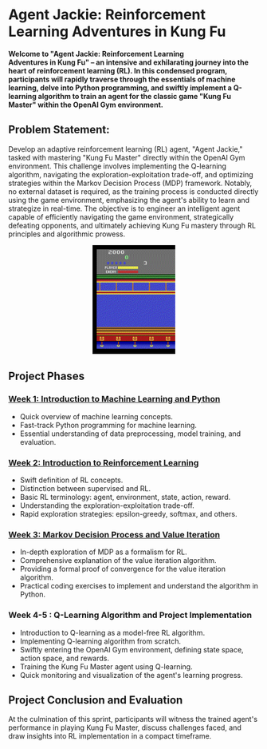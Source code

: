 # Agent Jackie: Reinforcement Learning Adventures in Kung Fu

**Welcome to "Agent Jackie: Reinforcement Learning Adventures in Kung Fu" – an intensive and exhilarating journey into the heart of reinforcement learning (RL). In this condensed program, participants will rapidly traverse through the essentials of machine learning, delve into Python programming, and swiftly implement a Q-learning algorithm to train an agent for the classic game "Kung Fu Master" within the OpenAI Gym environment.**

## Problem Statement:

Develop an adaptive reinforcement learning (RL) agent, "Agent Jackie," tasked with mastering "Kung Fu Master" directly within the OpenAI Gym environment. This challenge involves implementing the Q-learning algorithm, navigating the exploration-exploitation trade-off, and optimizing strategies within the Markov Decision Process (MDP) framework. Notably, no external dataset is required, as the training process is conducted directly using the game environment, emphasizing the agent's ability to learn and strategize in real-time. The objective is to engineer an intelligent agent capable of efficiently navigating the game environment, strategically defeating opponents, and ultimately achieving Kung Fu mastery through RL principles and algorithmic prowess.

<p align="center" width="100%">
    <img width="33%" src="./files/kung_fu_master.gif"> 
</p>

## Project Phases

### [Week 1: Introduction to Machine Learning and Python](<./Week 1/>)

- Quick overview of machine learning concepts.
- Fast-track Python programming for machine learning.
- Essential understanding of data preprocessing, model training, and evaluation.

### [Week 2: Introduction to Reinforcement Learning](<./Week 2/>)

- Swift definition of RL concepts.
- Distinction between supervised and RL.
- Basic RL terminology: agent, environment, state, action, reward.
- Understanding the exploration-exploitation trade-off.
- Rapid exploration strategies: epsilon-greedy, softmax, and others.

### [Week 3: Markov Decision Process and Value Iteration](<./Week 3/>)

- In-depth exploration of MDP as a formalism for RL.
- Comprehensive explanation of the value iteration algorithm.
- Providing a formal proof of convergence for the value iteration algorithm.
- Practical coding exercises to implement and understand the algorithm in Python.

### Week 4-5 : Q-Learning Algorithm and Project Implementation

- Introduction to Q-learning as a model-free RL algorithm.
- Implementing Q-learning algorithm from scratch.
- Swiftly entering the OpenAI Gym environment, defining state space, action space, and rewards.
- Training the Kung Fu Master agent using Q-learning.
- Quick monitoring and visualization of the agent's learning progress.

## Project Conclusion and Evaluation

At the culmination of this sprint, participants will witness the trained agent's performance in playing Kung Fu Master, discuss challenges faced, and draw insights into RL implementation in a compact timeframe.
